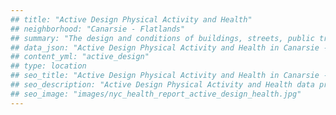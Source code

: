 ```yaml
---
## title: "Active Design Physical Activity and Health"
## neighborhood: "Canarsie - Flatlands"
## summary: "The design and conditions of buildings, streets, public transportation and parks influence physical activity, use of active transportation and other healthy behavior. A neighborhood's features can also impact the safety of its residents."
## data_json: "Active Design Physical Activity and Health in Canarsie - Flatlands"
## content_yml: "active_design"
## type: location
## seo_title: "Active Design Physical Activity and Health in Canarsie - Flatlands"
## seo_description: "Active Design Physical Activity and Health data profile for the Canarsie - Flatlands neighborhood of NYC."
## seo_image: "images/nyc_health_report_active_design_health.jpg"
---
```

